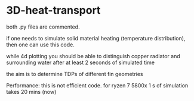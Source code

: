# 3D-heat-transport


both .py files are commented.

if one needs to simulate solid material heating (temperature distribution), then one can use this code.


while 4d plotting you should be able to distinguish copper radiator and surrounding water after at least 2 seconds of simulated time


the aim is to determine TDPs of different fin geometries

Performance: this is not efficient code. for ryzen 7 5800x 1 s of simulation takes 20 mins (now)
